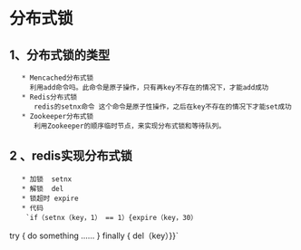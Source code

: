 # 分布式锁
## 1、分布式锁的类型  
       * Mencached分布式锁   
         利用add命令吗。此命令是原子操作，只有再key不存在的情况下，才能add成功 
       * Redis分布式锁  
          redis的setnx命令 这个命令是原子性操作，之后在key不存在的情况下才能set成功   
       * Zookeeper分布式锁   
          利用Zookeeper的顺序临时节点，来实现分布式锁和等待队列。
          
## 2 、redis实现分布式锁
       * 加锁  setnx
       * 解锁  del
       * 锁超时 expire
       * 代码 
        `if（setnx（key，1） == 1）{expire（key，30）
try {        do something ......
} finally {    del（key）}}`   
    
    